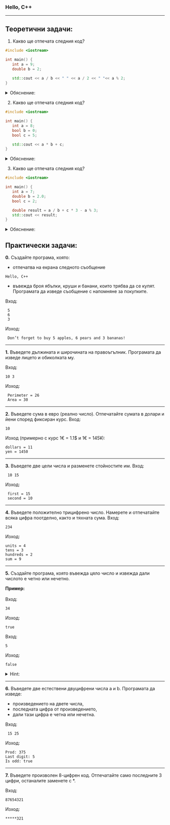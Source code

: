### Hello, C++
--------------------------------------------------
Теоретични задачи:
---
1. Какво ще отпечата следния код?
 ```cpp
#include <iostream>

int main() {
    int a = 9;
    double b = 2;
    
    std::cout << a / b << " " << a / 2 << " "<< a % 2;
}
```

<details>
<summary>Обяснение:</summary>
 
 - a / b → 9 / 2.0
 
a е **int**, b е **double**. Цялото число ще се конвертира в **double** и делението ще е **дробно**.
 
Резултат: 4.5 ✅
 
 - a / 2 → 9 / 2
   
И двете са **int**, така че делението е **целочислено**. Цялата част от 9/2 е 4.

Резултат: 4 ✅

 - a % 2 → 9 % 2
   
% работи само с **цели** числа и връща **остатъка** от делението.

Остатък: 1 ✅

</details>

2. Какво ще отпечата следния код?
 ```cpp
#include <iostream>

int main() {
    int a = 8;
    bool b = 0;
    bool c = 5;

    std::cout << a * b + c;
}
```

<details>
<summary>Обяснение:</summary>
 
 - b е bool и е инициализиран с 0 → остава false.
 - c е bool и е инициализиран с 5 → в bool всичко различно от 0 се превръща в true (т.е. 1).
 - Изразът a * b + c се изчислява така:

  Първо умножението: a * b → 8 * 0 = 0
  
  После събиране: 0 + c → 0 + 1 = 1

✅ Резултатът, който ще се отпечата, е 1.
</details>

3. Какво ще отпечата следния код?
 ```cpp
#include <iostream>

int main() {
    int a = 7;
    double b = 2.0;
    bool c = 2;

    double result = a / b + c * 3 - a % 3;
    std::cout << result;
}
```

<details>
<summary>Обяснение:</summary>
 
 - a = 7 (int)
 - b = 2.0 (double)
 - c = 2 → като bool, всичко различно от 0 се преобразува в true (1)

Изразът: a / b + c * 3 - a % 3

 - a / b → 7 / 2.0 = 3.5 (деление с double)
 - c * 3 → 1 * 3 = 3
 - a % 3 → 7 % 3 = 1

Събиране и изваждане:
3.5 + 3 - 1 = 5.5

✅ Резултатът, който ще се отпечата, е 5.5.
</details>

Практически задачи:
---

<b>0.</b> Създайте програма, която:

   -  отпечатва на екрана следното съобщение
     
```
Hello, C++
```
   -  въвежда броя ябълки, круши и банани, които трябва да се купят. Програмата да изведе съобщение с напомняне за покупките.
     
Вход:
```
 5
 6
 3
```
Изход:
```
 Don’t forget to buy 5 apples, 6 pears and 3 bananas!
```
------------------------------------------------
<b>1.</b> Въведете дължината и широчината на правоъгълник. Програмата да изведе лицето и обиколката му.

Вход:
 ```
 10 3
 ```
Изход:
```
 Perimeter = 26
 Area = 30
```
------------------------------------------------
<b>2.</b> Въведете сума в евро (реално число). Отпечатайте сумата в долари и йени според фиксиран курс.
Вход:
```
10
```
Изход (примерно с курс 1€ = 1.1$ и 1€ = 145¥):
```
dollars = 11
yen = 1450
```
------------------------------------------------
<b>3.</b> Въведете две цели числа и разменете стойностите им.
Вход:
```
 10 15
```
Изход:
```
 first = 15
 second = 10
```
------------------------------------------------
<b>4.</b> Въведете положително трицифрено число. Намерете и отпечатайте всяка цифра поотделно, както и тяхната сума.
Вход: 
```
234
```
Изход:
```
units = 4
tens = 3
hundreds = 2
sum = 9
```
------------------------------------------------
<b>5.</b> Създайте програма, която въвежда цяло число и извежда дали числото е четно или нечетно.

**Пример:** </br></br>
Вход:
```
34
```
Изход:
```
true
```
Вход:
```
5
```
Изход:
```
false
```

<details>
<summary>Hint:</summary>
Ако искате вместо 0 или 1 на конзолата да се принтира true или false, трябва да напишете <b> << std::boolalpha << </b> преди това, което искате да принтирате. 
                                                                                             
```
std::cout << (2 > 1) << std::endl; // 1
std::cout << std::boolalpha << (2 > 1) << std::endl; // true
```
</details>

------------------------------------------------
<b>6.</b> Въведете две естествени двуцифрени числа a и b. Програмата да изведе:
 - произведението на двете числа,
 - последната цифра от произведението,
 - дали тази цифра е четна или нечетна.
   
 Вход:
```
 15 25
```
 Изход:
 ```
 Prod: 375
 Last digit: 5
 Is odd: true
 ```
------------------------------------------------
<b>7.</b> Въведете произволен 8-цифрен код. Отпечатайте само последните 3 цифри, останалите заменете с *.

Вход:
```
87654321
```
Изход:
```
*****321
```
